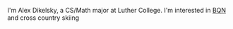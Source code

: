 I'm Alex Dikelsky, a CS/Math major at Luther College. I'm interested in [BQN](https://mlochbaum.github.io/BQN/) and cross country skiing
